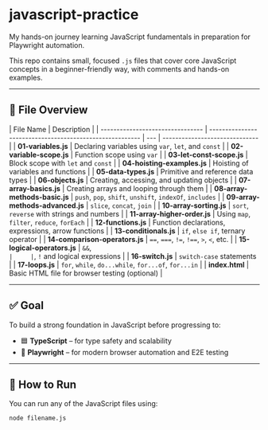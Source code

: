 # javascript-practice

My hands-on journey learning JavaScript fundamentals in preparation for Playwright automation.

This repo contains small, focused `.js` files that cover core JavaScript concepts in a beginner-friendly way, with comments and hands-on examples.

---

## 📂 File Overview

| File Name                        | Description                                              |
| -------------------------------- | -------------------------------------------------------- | --- | ------------------------------ |
| **01-variables.js**              | Declaring variables using `var`, `let`, and `const`      |
| **02-variable-scope.js**         | Function scope using `var`                               |
| **03-let-const-scope.js**        | Block scope with `let` and `const`                       |
| **04-hoisting-examples.js**      | Hoisting of variables and functions                      |
| **05-data-types.js**             | Primitive and reference data types                       |
| **06-objects.js**                | Creating, accessing, and updating objects                |
| **07-array-basics.js**           | Creating arrays and looping through them                 |
| **08-array-methods-basic.js**    | `push`, `pop`, `shift`, `unshift`, `indexOf`, `includes` |
| **09-array-methods-advanced.js** | `slice`, `concat`, `join`                                |
| **10-array-sorting.js**          | `sort`, `reverse` with strings and numbers               |
| **11-array-higher-order.js**     | Using `map`, `filter`, `reduce`, `forEach`               |
| **12-functions.js**              | Function declarations, expressions, arrow functions      |
| **13-conditionals.js**           | `if`, `else if`, ternary operator                        |
| **14-comparison-operators.js**   | `==`, `===`, `!=`, `!==`, `>`, `<`, etc.                 |
| **15-logical-operators.js**      | `&&`, `                                                  |     | `, `!` and logical expressions |
| **16-switch.js**                 | `switch-case` statements                                 |
| **17-loops.js**                  | `for`, `while`, `do...while`, `for...of`, `for...in`     |
| **index.html**                   | Basic HTML file for browser testing (optional)           |

---

## ✅ Goal

To build a strong foundation in JavaScript before progressing to:

- 🟦 **TypeScript** – for type safety and scalability
- 🧪 **Playwright** – for modern browser automation and E2E testing

---

## 🧪 How to Run

You can run any of the JavaScript files using:

```bash
node filename.js
```
